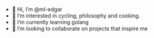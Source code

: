 - 👋 Hi, I’m @ml-edgar
- 👀 I’m interested in cycling, philosophy and cooking.
- 🌱 I’m currently learning golang
- 💞️ I’m looking to collaborate on projects that inspire me

